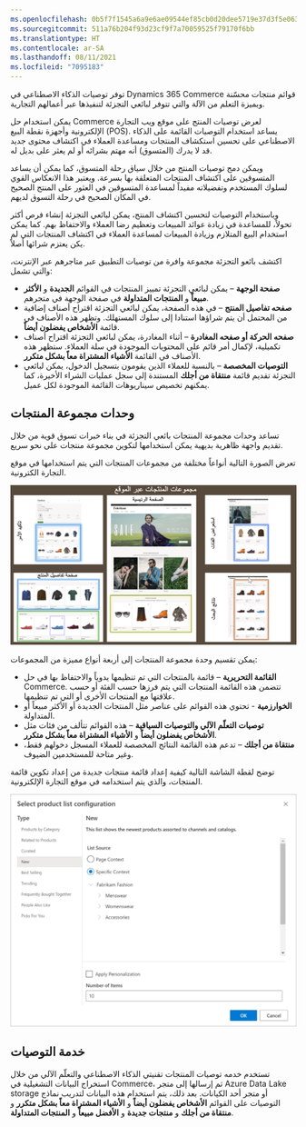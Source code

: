 ```yaml
---
ms.openlocfilehash: 0b5f7f1545a6a9e6ae09544ef85cb0d20dee5719e37d3f5e063b6ece4461f650
ms.sourcegitcommit: 511a76b204f93d23cf9f7a70059525f79170f6bb
ms.translationtype: HT
ms.contentlocale: ar-SA
ms.lasthandoff: 08/11/2021
ms.locfileid: "7095183"
---
```

توفر توصيات الذكاء الاصطناعي في Dynamics 365 Commerce قوائم منتجات محسّنة وبميزة التعلم من الآلة والتي تتوفر لبائعي التجزئة لتنفيذها عبر أعمالهم التجارية. 

يمكن استخدام حل Commerce لعرض توصيات المنتج على موقع ويب التجارة الإلكترونية وأجهزة نقطة البيع (POS). يساعد استخدام التوصيات القائمة على الذكاء الاصطناعي على تحسين استكشاف المنتجات ومساعدة العملاء في اكتشاف محتوى جديد قد لا يدرك (المتسوق) أنه مهتم بشرائه أو لم يعثر على بديل له.

ويمكن دمج توصيات المنتج من خلال سياق رحلة المتسوق، كما يمكن أن يساعد المتسوقين على اكتشاف المنتجات المتعلقة بها بسرعة. ويعتبر هذا الانعكاس القوي لسلوك المستخدم وتفضيلاته مفيداً لمساعدة المتسوقين في العثور على المنتج الصحيح في المكان الصحيح في رحلة التسوق لديهم. 

وباستخدام التوصيات لتحسين اكتشاف المنتج، يمكن لبائعي التجزئة إنشاء فرص أكثر تحولاً، للمساعدة في زيادة عوائد المبيعات وتعظيم رضا العملاء والاحتفاظ بهم. كما يمكن استخدام البيع المتلازم وزيادة المبيعات لمساعدة العملاء في اكتشاف المنتجات التي لم يكن يعتزم شرائها أصلاً.

اكتشف بائعو التجزئة مجموعة وافرة من توصيات التطبيق عبر متاجرهم عبر الإنترنت، والتي تشمل: 

- **صفحة الوجهة** – يمكن لبائعي التجزئة تمييز المنتجات في القوائم **الجديدة** و **الأكثر مبيعاً** و **المنتجات المتداولة** في صفحة الوجهة في متجرهم.
- **صفحه تفاصيل المنتج** – في هذه الصفحة، يمكن لبائعي التجزئة اقتراح أصناف إضافية من المحتمل أن يتم شراؤها استنادا إلى سلوك المستهلك. وتظهر هذه الأصناف في قائمة **الأشخاص يفضلون أيضاً**.
- **صفحه الحركة أو صفحه المغادرة** – أثناء المغادرة، يمكن لبائعي التجزئة اقتراح أصناف تكميلية، لإكمال أمر قائم على المحتويات الموجودة في سلة العملاء. ستظهر هذه الأصناف في القائمة **الأشياء المشتراة معاً بشكل متكرر**.
- **التوصيات المخصصة** – بالنسبة للعملاء الذين يقومون بتسجيل الدخول، يمكن لبائعي التجزئة تقديم قائمة **منتقاة من أجلك** المستندة إلى سجل عمليات الشراء الأخيرة، كما يمكنهم تخصيص سيناريوهات القائمة الموجودة لكل عميل.

## <a name="product-collection-modules"></a>وحدات مجموعة المنتجات
تساعد وحدات مجموعة المنتجات بائعي التجزئة في بناء خبرات تسوق قوية من خلال تقديم واجهة ظاهرية بديهية يمكن استخدامها لتكوين مجموعة منتجات على نحو سريع. 

تعرض الصورة التالية أنواعاً مختلفة من مجموعات المنتجات التي يتم استخدامها في موقع التجارة الكترونية.

[![لقطات شاشة لمجموعات المنتجات عبر موقع التجارة الإلكترونية.](../media/product-collections.png)](../media/product-collections.png#lightbox)
 
يمكن تقسيم وحدة مجموعة المنتجات إلى أربعة أنواع مميزة من المجموعات:

- **القائمة التحريرية** – قائمة بالمنتجات التي تم تنظيمها يدوياً والاحتفاظ بها في حل Commerce. تتضمن هذه القائمة المنتجات التي يتم فرزها حسب الفئة أو حسب علاقتها مع المنتجات الأخرى أو التي تم تنظيمها.
- **الخوارزمية** - تحتوي هذه القوائم على عناصر مثل المنتجات الجديدة أو الأكثر مبيعاً أو المتداولة.
- **توصيات التعلّم الآلي والتوصيات السياقية** – هذه القوائم تتألف من فئات مثل **الأشخاص يفضلون أيضاً** و **الأشياء المشتراة معاً بشكل متكرر**.
- **منتقاة من أجلك** – تدعم هذه القائمة النتائج المخصصة للعملاء المسجل دخولهم فقط، وغير متاحة للمستخدمين الضيوف.

توضح لقطة الشاشة التالية كيفية إعداد قائمة منتجات جديدة من إعداد تكوين قائمة المنتجات، والذي يتم استخدامه في موقع التجارة الإلكترونية.

![لقطة شاشة لصفحة إعداد تكوين المنتج المحدد في Dynamics 365 Commerce.](../media/product-list-configuration-ss.jpg)

## <a name="recommendation-service"></a>خدمة التوصيات
تستخدم خدمه توصيات المنتجات تقنيتي الذكاء الاصطناعي والتعلّم الآلي من خلال استخراج البيانات التشغيلية في Commerce، ثم إرسالها إلى متجر Azure Data Lake storage أو متجر أحد الكيانات. بعد ذلك، يتم استخدام هذه البيانات لتدريب نماذج التوصيات على القوائم **الأشخاص يفضلون أيضاً** و **الأشياء المشتراة معاً بشكل متكرر** و **منتقاة من أجلك** و **منتجات جديدة** و **الأفضل مبيعاً** و **المنتجات المتداولة**.

